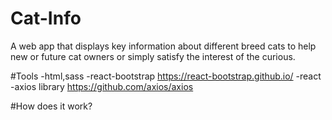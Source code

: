 # Cat-Info 
A web app that displays key information about different breed cats to help new or future cat owners or simply satisfy the interest of the curious.

#Tools
-html,sass
-react-bootstrap https://react-bootstrap.github.io/
-react 
-axios library https://github.com/axios/axios

#How does it work?



